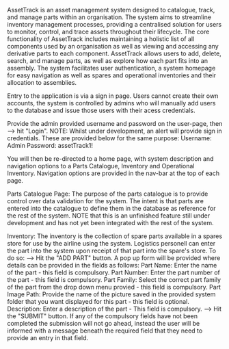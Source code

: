 AssetTrack is an asset management system designed to catalogue, track, and manage parts within an organisation. 
The system aims to streamline inventory management processes, providing a centralised solution for users to monitor, control, and trace assets throughout their lifecycle.
The core functionality of AssetTrack includes maintaining a holistic list of all components used by an organisation as well as
viewing and accessing any derivative parts to each component. 
AssetTrack allows users to add, delete, search, and manage parts, as well as explore how each part fits into an assembly. 
The system facilitates user authentication, a system homepage for easy navigation as well as spares and operational inventories and their allocation to assemblies.

Entry to the application is via a sign in page. Users cannot create their own accounts, the system is controlled by admins who will
manually add users to the database and issue those users with their acess credentials.

Provide the admin provided username and password on the user-page, then 
--> hit "Login".
NOTE: Whilst under development, an alert will provide sign in credentials.
These are provided below for the same purpose:
Username: Admin
Password: assetTrack1!

You will then be re-directed to a home page, with  system description and navigation options to a Parts Catalogue, Inventory and Operational Inventory.
Navigation options are provided in the nav-bar at the top of each page.

Parts Catalogue Page:
  The purpose of the parts catalogue is to provide control over data validation for the system.
  The intent is that parts are entered into the catalogue to define them in the database as reference for the rest of the system.
  NOTE that this is an unfinished feature still under development and has not yet been integrated with the rest of the system.

Inventory:
  The inventory is the collection of spare parts available in a spares store for use by the airline using the system.
  Logistics personell can enter the part into the system upon receipt of that part into the spare's store.
  To do so:
  --> Hit the "ADD PART" button.
      A pop up form will be provided where details can be provided in the fields as follows:
        Part Name: Enter the name of the part - this field is compulsory.
        Part Number: Enter the part number of the part - this field is compulsory.
        Part Family: Select the correct part family of the part from the drop down menu provied - this field is compulsory.
        Part Image Path: Provide the name of the picture saved in the provided system folder that you want displayed for this part - this field is optional.
        Description: Enter a description of the part - This field is compulsory.
        --> Hit the "SUBMIT" button.
        If any of the compulsory fields have not been completed the submission will not go ahead, instead the user will be informed with a message beneath
        the required field that they need to provide an entry in that field.
  
